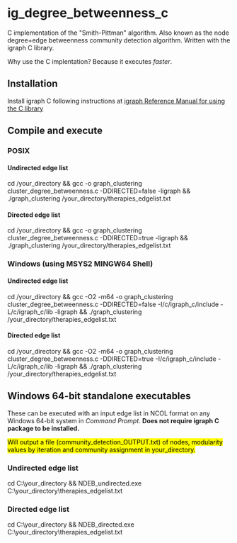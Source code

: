 # ig_degree_betweenness_c
C implementation of the "Smith-Pittman" algorithm. Also known as the node degree+edge betweenness community detection algorithm. Written with the igraph C library. 

Why use the C implentation? Because it executes *faster*.

## Installation
Install igraph C following instructions at [igraph Reference Manual for using the C library](https://igraph.org/c/html/0.10.16/igraph-Installation.html)

## Compile and execute
### POSIX
#### Undirected edge list
cd /your_directory && gcc -o graph_clustering cluster_degree_betweenness.c -DDIRECTED=false -ligraph && ./graph_clustering /your_directory/therapies_edgelist.txt

#### Directed edge list
cd /your_directory && gcc -o graph_clustering cluster_degree_betweenness.c -DDIRECTED=true -ligraph && ./graph_clustering /your_directory/therapies_edgelist.txt

### Windows (using MSYS2 MINGW64 Shell)
#### Undirected edge list
cd /your_directory && gcc -O2 -m64 -o graph_clustering cluster_degree_betweenness.c -DDIRECTED=false -I/c/igraph_c/include -L/c/igraph_c/lib -ligraph && ./graph_clustering /your_directory/therapies_edgelist.txt

#### Directed edge list
cd /your_directory && gcc -O2 -m64 -o graph_clustering cluster_degree_betweenness.c -DDIRECTED=true -I/c/igraph_c/include -L/c/igraph_c/lib -ligraph && ./graph_clustering /your_directory/therapies_edgelist.txt

## Windows 64-bit standalone executables
These can be executed with an input edge list in NCOL format on any Windows 64-bit system in *Command Prompt*. **Does not require igraph C package to be installed.**

<mark>Will output a file (community_detection_OUTPUT.txt) of nodes, modularity values by iteration and community assignment in your_directory.</mark>

### Undirected edge list
cd C:\your_directory && NDEB_undirected.exe C:\your_directory\therapies_edgelist.txt

### Directed edge list
cd C:\your_directory && NDEB_directed.exe C:\your_directory\therapies_edgelist.txt
